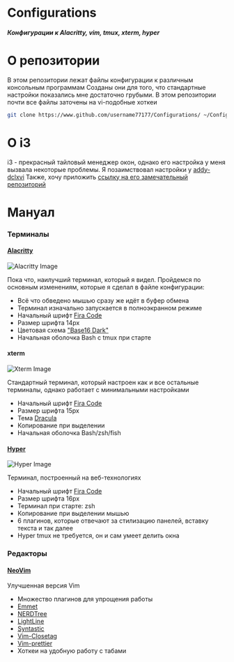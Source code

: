 # Configurations

##### Конфигурации к Alacritty, vim, tmux, xterm, hyper

# О репозитории

В этом репозитории лежат файлы конфигурации к различным консольным программам
Созданы они для того, что стандартные настройки показались мне достаточно грубыми. В этом репозитории почти все файлы заточены на vi-подобные хоткеи

```bash
git clone https://www.github.com/username77177/Configurations/ ~/Configuration
```

# О i3

i3 - прекрасный тайловый менеджер окон, однако его настройка у меня вызвала некоторые проблемы. Я позаимствовал настройки у [addy-dclxvi](https://github.com/addy-dclxvi/)
Также, хочу приложить [ссылку на его замечательный репозиторий](https://github.com/addy-dclxvi/i3-starterpack)

# Мануал

### Терминалы

#### [Alacritty](https://raw.github.com/alacritty/alacritty)

![Alacritty Image](https://raw.github.com/Username77177/Configurations/master/img/Alacritty.png)

Пока что, наилучший терминал, который я видел. Пройдемся по основным изменениям, которые я сделал в файле конфигурации:

- Всё что обведено мышью сразу же идёт в буфер обмена
- Терминал изначально запускается в полноэкранном режиме
- Начальный шрифт [Fira Code](https://github.com/tonsky/FiraCode)
- Размер шрифта 14px
- Цветовая схема ["Base16 Dark"](https://github.com/eendroroy/alacritty-theme)
- Начальная оболочка Bash с tmux при старте

#### xterm

![Xterm Image](https://raw.github.com/Username77177/Configurations/master/img/Xterm.png)

Стандартный терминал, который настроен как и все остальные терминалы, однако работает с минимальными настройками

- Начальный шрифт [Fira Code](https://github.com/tonsky/FiraCode)
- Размер шрифта 15px
- Тема [Dracula](https://github.com/dracula/xresources)
- Копирование при выделении
- Начальная оболочка Bash/zsh/fish

#### [Hyper](https://hyper.is/)

![Hyper Image](https://raw.github.com/Username77177/Configurations/master/img/Hyper.png)

Терминал, построенный на веб-технологиях

- Начальный шрифт [Fira Code](https://github.com/tonsky/FiraCode)
- Размер шрифта 16px
- Терминал при старте: zsh
- Копирование при выделении мышью
- 6 плагинов, которые отвечают за стилизацию панелей, вставку текста и так далее
- Hyper tmux не требуется, он и сам умеет делить окна

### Редакторы

#### [NeoVim](https://neovim.io/)

Улучшенная версия Vim

- Множество плагинов для упрощения работы
- [Emmet](https://github.com/mattn/emmet-vim)
- [NERDTree](https://github.com/preservim/nerdtree)
- [LightLine](https://github.com/itchyny/lightline.vim)
- [Syntastic](https://github.com/scrooloose/syntastic)
- [Vim-Closetag](https://github.com/alvan/vim-closetag)
- [Vim-prettier](https://github.com/prettier/vim-prettier)
- Хоткеи на удобную работу с табами
